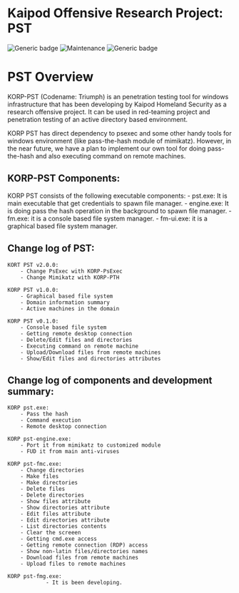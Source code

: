 # Kaipod Offensive Research Project: PST
![Generic badge](https://img.shields.io/badge/version-1.0.0-red.svg)
![Maintenance](https://img.shields.io/badge/Maintained%3F-yes-green.svg)
![Generic badge](https://img.shields.io/badge/Windows-Passed-blue.svg)

# PST Overview
KORP-PST (Codename: Triumph) is an penetration testing tool for windows infrastructure that has been developing by Kaipod Homeland Security as a research offensive project. It can be used in red-teaming project and penetration testing of an active directory based environment. 

KORP PST has direct dependency to psexec and some other handy tools for windows environment (like pass-the-hash module of mimikatz). However, in the near future, we have a plan to implement our own tool for doing pass-the-hash and also executing command on remote machines. 

## KORP-PST Components:
KORP PST consists of the following executable components:
	- pst.exe: It is main executable that get credentials to spawn file manager.
	- engine.exe: It is doing pass the hash operation in the background to spawn file manager.
	- fm.exe: it is a console based file system manager.
	- fm-ui.exe: it is a graphical based file system manager.

## Change log of PST:

	KORT PST v2.0.0:
		- Change PsExec with KORP-PsExec
		- Change Mimikatz with KORP-PTH
		
	KORP PST v1.0.0:
		- Graphical based file system
		- Domain information summary
		- Active machines in the domain
		
	KORP PST v0.1.0:
		- Console based file system
		- Getting remote desktop connection
		- Delete/Edit files and directories
		- Executing command on remote machine
		- Upload/Download files from remote machines
		- Show/Edit files and directories attributes

## Change log of components and development summary:

	KORP pst.exe:
		- Pass the hash
		- Command execution
		- Remote desktop connection

	KORP pst-engine.exe:
		- Port it from mimikatz to customized module
		- FUD it from main anti-viruses

	KORP pst-fmc.exe:
		- Change directories
		- Make files
		- Make directories
		- Delete files
		- Delete directories
		- Show files attribute
		- Show directories attribute
		- Edit files attribute
		- Edit directories attribute
		- List directories contents
		- Clear the screeen
		- Getting cmd.exe access
		- Getting remote connection (RDP) access
		- Show non-latin files/directories names
		- Download files from remote machines
		- Upload files to remote machines

	KORP pst-fmg.exe:
                - It is been developing.
